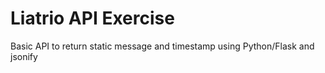 # Liatrio API Exercise
Basic API to return static message and timestamp using Python/Flask and jsonify